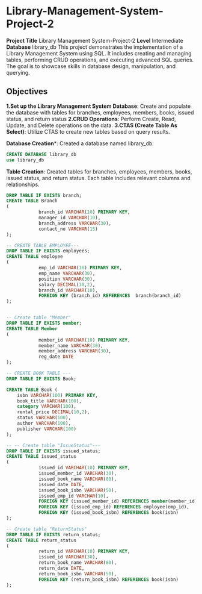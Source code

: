 # Library-Management-System-Project-2
**Project Title** Library Management System-Project-2
**Level** Intermediate
**Database** library_db
This project demonstrates the implementation of a Library Management System using SQL. It includes creating and managing tables, performing CRUD operations, and executing advanced SQL queries. The goal is to showcase skills in database design, manipulation, and querying.

## Objectives
**1.Set up the Library Management System Database**: Create and populate the database with tables for branches, employees, members, books, issued status, and return status
**2.CRUD Operations**: Perform Create, Read, Update, and Delete operations on the data.
**3.CTAS (Create Table As Select)**: Utilize CTAS to create new tables based on query results.

**Database Creation***: Created a database named library_db.
```sql
CREATE DATABASE library_db
use library_db
```
**Table Creation**: Created tables for branches, employees, members, books, issued status, and return status. Each table includes relevant columns and relationships.
```sql
DROP TABLE IF EXISTS branch;
CREATE TABLE Branch
(
            branch_id VARCHAR(10) PRIMARY KEY,
            manager_id VARCHAR(10),
            branch_address VARCHAR(30),
            contact_no VARCHAR(15)
);

-- CREATE TABLE EMPLOYEE---
DROP TABLE IF EXISTS employees;
CREATE TABLE employee
(
            emp_id VARCHAR(10) PRIMARY KEY,
            emp_name VARCHAR(30),
            position VARCHAR(30),
            salary DECIMAL(10,2),
            branch_id VARCHAR(10),
            FOREIGN KEY (branch_id) REFERENCES  branch(branch_id)
);


-- Create table "Member"
DROP TABLE IF EXISTS member;
CREATE TABLE Member
(
            member_id VARCHAR(10) PRIMARY KEY,
            member_name VARCHAR(30),
            member_address VARCHAR(30),
            reg_date DATE
);

-- CREATE BOOK TABLE ---
DROP TABLE IF EXISTS Book;

CREATE TABLE Book (
    isbn VARCHAR(100) PRIMARY KEY,
    book_title VARCHAR(100),
    category VARCHAR(100),
    rental_price DECIMAL(10,2),
    status VARCHAR(100),
    author VARCHAR(100),
    publisher VARCHAR(100)
);

-- -- Create table "IssueStatus"---
DROP TABLE IF EXISTS issued_status;
CREATE TABLE issued_status
(
            issued_id VARCHAR(10) PRIMARY KEY,
            issued_member_id VARCHAR(30),
            issued_book_name VARCHAR(80),
            issued_date DATE,
            issued_book_isbn VARCHAR(50),
            issued_emp_id VARCHAR(10),
            FOREIGN KEY (issued_member_id) REFERENCES member(member_id),
            FOREIGN KEY (issued_emp_id) REFERENCES employee(emp_id),
            FOREIGN KEY (issued_book_isbn) REFERENCES book(isbn) 
);

-- Create table "ReturnStatus"
DROP TABLE IF EXISTS return_status;
CREATE TABLE return_status
(
            return_id VARCHAR(10) PRIMARY KEY,
            issued_id VARCHAR(30),
            return_book_name VARCHAR(80),
            return_date DATE,
            return_book_isbn VARCHAR(50),
            FOREIGN KEY (return_book_isbn) REFERENCES book(isbn)
);
```
